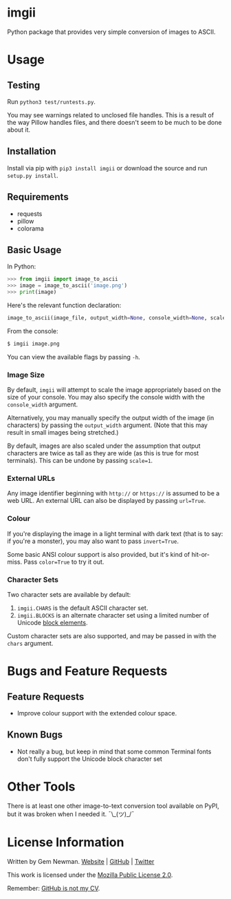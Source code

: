 imgii
=====

Python package that provides very simple conversion of images to ASCII.

Usage
=====

Testing
-------

Run `python3 test/runtests.py`.

You may see warnings related to unclosed file handles. This is a result of the
way Pillow handles files, and there doesn't seem to be much to be done about it.

Installation
------------

Install via pip with `pip3 install imgii` or download the source and run
`setup.py install`.

Requirements
------------

* requests
* pillow
* colorama

Basic Usage
-----------

In Python:

```python
>>> from imgii import image_to_ascii
>>> image = image_to_ascii('image.png')
>>> print(image)
```
Here's the relevant function declaration:

```python
image_to_ascii(image_file, output_width=None, console_width=None, scale=2, invert=False, url=False, chars=CHARS, color=False)
```

From the console:

```bash
$ imgii image.png
```

You can view the available flags by passing `-h`.

### Image Size

By default, `imgii` will attempt to scale the image appropriately based on the
size of your console. You may also specify the console width with the
`console_width` argument.

Alternatively, you may manually specify the output width of the image (in
characters) by passing the `output_width` argument. (Note that this may result
in small images being stretched.)

By default, images are also scaled under the assumption that output characters
are twice as tall as they are wide (as this is true for most terminals). This
can be undone by passing `scale=1`.

### External URLs

Any image identifier beginning with `http://` or `https://` is assumed to be a
web URL. An external URL can also be displayed by passing `url=True`.

### Colour

If you're displaying the image in a light terminal with dark text (that is to
say: if you're a monster), you may also want to pass `invert=True`.

Some basic ANSI colour support is also provided, but it's kind of hit-or-miss.
Pass `color=True` to try it out.

### Character Sets

Two character sets are available by default:

1. `imgii.CHARS` is the default ASCII character set.
2. `imgii.BLOCKS` is an alternate character set using a limited number of
   Unicode [block elements](https://en.wikipedia.org/wiki/Block_Elements).

Custom character sets are also supported, and may be passed in with the `chars`
argument.

Bugs and Feature Requests
=========================

Feature Requests
----------------

* Improve colour support with the extended colour space.

Known Bugs
----------

* Not really a bug, but keep in mind that some common Terminal fonts don't fully
  support the Unicode block character set

Other Tools
===========

There is at least one other image-to-text conversion tool available on PyPI, but
it was broken when I needed it. ¯\\\_(ツ)\_/¯

License Information
===================

Written by Gem Newman. [Website](http://spurll.com) | [GitHub](https://github.com/spurll/) | [Twitter](https://twitter.com/spurll)

This work is licensed under the [Mozilla Public License 2.0](https://www.mozilla.org/en-US/MPL/2.0/).

Remember: [GitHub is not my CV](https://blog.jcoglan.com/2013/11/15/why-github-is-not-your-cv/).
